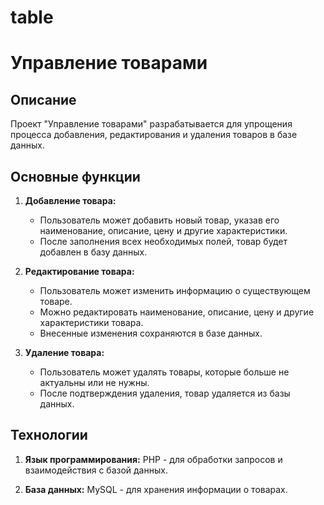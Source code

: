 # table

# Управление товарами

## Описание

Проект "Управление товарами" разрабатывается для упрощения процесса добавления, редактирования и удаления товаров в базе данных. 

## Основные функции

1. **Добавление товара:**
   - Пользователь может добавить новый товар, указав его наименование, описание, цену и другие характеристики.
   - После заполнения всех необходимых полей, товар будет добавлен в базу данных.

2. **Редактирование товара:**
   - Пользователь может изменить информацию о существующем товаре.
   - Можно редактировать наименование, описание, цену и другие характеристики товара.
   - Внесенные изменения сохраняются в базе данных.

3. **Удаление товара:**
   - Пользователь может удалять товары, которые больше не актуальны или не нужны.
   - После подтверждения удаления, товар удаляется из базы данных.

## Технологии

1. **Язык программирования:** PHP - для обработки запросов и взаимодействия с базой данных.

2. **База данных:** MySQL - для хранения информации о товарах.


